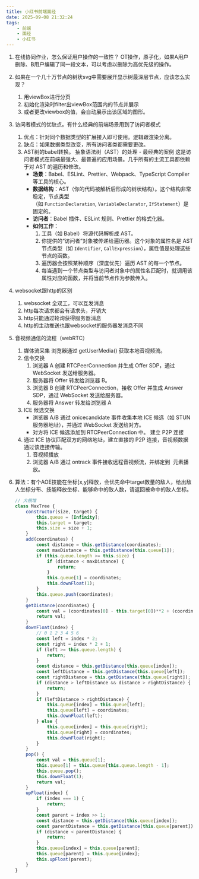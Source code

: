 ```yaml
---
title: 小红书前端面经
date: 2025-09-08 21:32:24
tags:
    - 前端
    - 面经
    - 小红书
---
```


1.  在线协同作业，怎么保证用户操作的一致性？
    OT操作，原子化，如果A用户删除、B用户编辑了同一段文本，可以考虑以删除为高优先级的操作。

2.  如果在一个几十万节点的树状svg中需要展开显示树最深层节点，应该怎么实现？
    1.  用viewBox进行分页
    2.  初始化渲染时filter出viewBox范围内的节点并展示
    3.  或者更改viewbox的值，会自动展示出该区域的图形。

3.  访问者模式的优缺点。有什么经典的前端场景用到了访问者模式
    1.  优点：针对同个数据类型的扩展接入即可使用。逻辑跟渲染分离。
    2.  缺点：如果数据类型改变，所有访问者类都需要更改。
    3.  AST树的babel转换。
        抽象语法树（AST）的处理 - 最经典的案例
        这是访问者模式在前端最强大、最普遍的应用场景。几乎所有的主流工具都依赖于对 AST 的遍历和修改。
        *   **场景**：Babel、ESLint、Prettier、Webpack、TypeScript Compiler 等工具的核心。
        *   **数据结构**：AST（你的代码被解析后形成的树状结构）。这个结构非常稳定，节点类型（如 `FunctionDeclaration`, `VariableDeclarator`, `IfStatement`）是固定的。
        *   **访问者**：Babel 插件、ESLint 规则、Prettier 的格式化器。
        *   **如何工作**：
            1.  工具（如 Babel）将源代码解析成 AST。
            2.  你提供的“访问者”对象被传递给遍历器。这个对象的属性名是 AST 节点类型（如 `Identifier`, `CallExpression`），属性值是处理这些节点的函数。
            3.  遍历器会按照某种顺序（深度优先）遍历 AST 的每一个节点。
            4.  每当遇到一个节点类型与访问者对象中的属性名匹配时，就调用该属性对应的函数，并将当前节点作为参数传入。

4.  websocket跟http的区别
    1.  websocket 全双工，可以互发消息
    2.  http每次请求都会有请求头，开销大
    3.  http只能通过轮询获得服务器消息
    4.  http的主动推送也跟websocket的服务器发消息不同

5.  音视频通信的流程（webRTC）
    1.  媒体流采集
        浏览器通过 getUserMedia() 获取本地音视频流。
    2.  信令交换
        1.  浏览器 A 创建 RTCPeerConnection 并生成 Offer SDP，通过 WebSocket 发送给服务器。
        2.  服务器将 Offer 转发给浏览器 B。
        3.  浏览器 B 创建 RTCPeerConnection，接收 Offer 并生成 Answer SDP，通过 WebSocket 发送给服务器。
        4.  服务器将 Answer 转发给浏览器 A
    3.  ICE 候选交换
        *   浏览器 A/B 通过 onicecandidate 事件收集本地 ICE 候选（如 STUN 服务器地址），并通过 WebSocket 发送给对方。
        *   对方将 ICE 候选添加到 RTCPeerConnection 中。
            建立 P2P 连接
    4.  通过 ICE 协议匹配双方的网络地址，建立直接的 P2P 连接，音视频数据通过该连接传输。
        1.  音视频播放
        2.  浏览器 A/B 通过 ontrack 事件接收远程音视频流，并绑定到  元素播放。
6.  算法：有个AOE技能在坐标\[x,y]释放，会优先命中target数量的敌人，给出敌人坐标分布、技能释放坐标、能够命中的敌人数，请返回被命中的敌人坐标。
    ```javascript
    // 大根堆
    class MaxTree {
        constructor(size, target) {
            this.queue = [Infinity];
            this.target = target;
            this.size = size + 1;
        }
        add(coordinates) {
            const distance = this.getDistance(coordinates);
            const maxDistance = this.getDistance(this.queue[1]);
            if (this.queue.length >= this.size) {
                if (distance < maxDistance) {
                    return;
                }
                this.queue[1] = coordinates;
                this.downFloat(1);
            }
            this.queue.push(coordinates);
        }
        getDistance(coordinates) {
            const val = (coordinates[0] - this.target[0])**2 + (coordinates[1] - this.target[1])**2;
            return val;
        }
        downFloat(index) {
            // 0 1 2 3 4 5 6
            const left = index * 2;
            const right = index * 2 + 1;
            if (left >= this.queue.length) {
                return;
            }
            const distance = this.getDistance(this.queue[index]);
            const leftDistance = this.getDistance(this.queue[left]);
            const rightDistance = this.getDistance(this.queue[right]);
            if (distance > leftDistance && distance > rightDistance) {
                return;
            }
            if (leftDistance > rightDistance) {
                this.queue[index] = this.queue[left];
                this.queue[left] = coordinates;
                this.downFloat(left);
            } else {
                this.queue[index] = this.queue[right];
                this.queue[right] = coordinates;
                this.downFloat(right);
            }
        }
        pop() {
            const val = this.queue[1];
            this.queue[1] = this.queue[this.queue.length - 1];
            this.queue.pop();
            this.downFloat(1);
            return val;
        }
        upFloat(index) {
            if (index === 1) {
                return;
            }
            const parent = index >> 1;
            const distance = this.getDistance(this.queue[index]);
            const parentDistance = this.getDistance(this.queue[parent]);
            if (distance < parentDistance) {
                return;
            }
            this.queue[index] = this.queue[parent];
            this.queue[parent] = this.queue[index];
            this.upFloat(parent);
        }
    }
    ```

